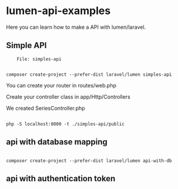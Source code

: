 # lumen-api-examples
Here you can learn how to make a API with lumen/laravel.


## Simple API

        File: simples-api

<code>
composer create-project --prefer-dist laravel/lumen simples-api
</code>

You can create your router in routes/web.php 

Create your controller class in app/Http/Controllers

We created SeriesController.php

<code>
php -S localhost:8000 -t ./simples-api/public
</code>

## api with database mapping
<code>
composer create-project --prefer-dist laravel/lumen api-with-db
</code>



## api with authentication token

